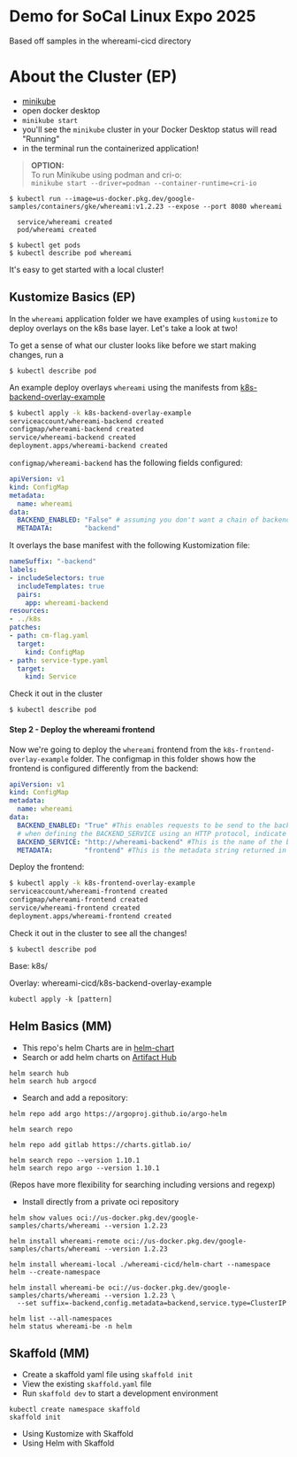 # Demo for SoCal Linux Expo 2025
Based off samples in the whereami-cicd directory 

# About the Cluster (EP)
- [minikube](https://minikube.sigs.k8s.io/docs/start/?arch=%2Fmacos%2Farm64%2Fstable%2Fbinary+download) 
- open docker desktop
- `minikube start` 
- you'll see the `minikube` cluster in your Docker Desktop status will read "Running"
-  in the terminal run the containerized application!

> **OPTION:**  
> To run Minikube using podman and cri-o:\
> `minikube start --driver=podman --container-runtime=cri-io`

```
$ kubectl run --image=us-docker.pkg.dev/google-samples/containers/gke/whereami:v1.2.23 --expose --port 8080 whereami

  service/whereami created
  pod/whereami created

$ kubectl get pods 
$ kubectl describe pod whereami

```

It's easy to get started with a local cluster!

## Kustomize Basics (EP)

In the `whereami` application folder we have examples of using `kustomize` to deploy overlays on the k8s base layer.
Let's take a look at two!

To get a sense of what our cluster looks like before we start making changes, run a 
```
$ kubectl describe pod
```

An example deploy overlays `whereami` using the manifests from [k8s-backend-overlay-example](k8s-backend-overlay-example)

```bash
$ kubectl apply -k k8s-backend-overlay-example
serviceaccount/whereami-backend created
configmap/whereami-backend created
service/whereami-backend created
deployment.apps/whereami-backend created
```

`configmap/whereami-backend` has the following fields configured:

```yaml
apiVersion: v1
kind: ConfigMap
metadata:
  name: whereami
data:
  BACKEND_ENABLED: "False" # assuming you don't want a chain of backend calls
  METADATA:        "backend"
```

It overlays the base manifest with the following Kustomization file:

```yaml
nameSuffix: "-backend"
labels:
- includeSelectors: true
  includeTemplates: true
  pairs:
    app: whereami-backend
resources:
- ../k8s
patches:
- path: cm-flag.yaml
  target:
    kind: ConfigMap
- path: service-type.yaml
  target:
    kind: Service
```

Check it out in the cluster 
```
$ kubectl describe pod
```
#### Step 2 - Deploy the whereami frontend

Now we're going to deploy the `whereami` frontend from the `k8s-frontend-overlay-example` folder. The configmap in this folder shows how the frontend is configured differently from the backend:

```yaml
apiVersion: v1
kind: ConfigMap
metadata:
  name: whereami
data:
  BACKEND_ENABLED: "True" #This enables requests to be send to the backend
  # when defining the BACKEND_SERVICE using an HTTP protocol, indicate HTTP or HTTPS; if using gRPC, use the host name only
  BACKEND_SERVICE: "http://whereami-backend" #This is the name of the backend Service that was created in the previous step
  METADATA:        "frontend" #This is the metadata string returned in the output
```

Deploy the frontend:

```bash
$ kubectl apply -k k8s-frontend-overlay-example
serviceaccount/whereami-frontend created
configmap/whereami-frontend created
service/whereami-frontend created
deployment.apps/whereami-frontend created
```


Check it out in the cluster to see all the changes!
```
$ kubectl describe pod
```

Base: k8s/

Overlay: whereami-cicd/k8s-backend-overlay-example

```
kubectl apply -k [pattern]
```

## Helm Basics (MM)
- This repo's helm Charts are in [helm-chart](helm-chart)
- Search or add helm charts on [Artifact Hub](https://artifacthub.io)

```
helm search hub                              
helm search hub argocd 
```

- Search and add a repository:
```
helm repo add argo https://argoproj.github.io/argo-helm

helm search repo 

helm repo add gitlab https://charts.gitlab.io/

helm search repo --version 1.10.1 
helm search repo argo --version 1.10.1 
```
(Repos have more flexibility for searching including versions and regexp)

- Install directly from a private oci repository
```
helm show values oci://us-docker.pkg.dev/google-samples/charts/whereami --version 1.2.23

helm install whereami-remote oci://us-docker.pkg.dev/google-samples/charts/whereami --version 1.2.23

helm install whereami-local ./whereami-cicd/helm-chart --namespace helm --create-namespace

helm install whereami-be oci://us-docker.pkg.dev/google-samples/charts/whereami --version 1.2.23 \
  --set suffix=-backend,config.metadata=backend,service.type=ClusterIP

helm list --all-namespaces
helm status whereami-be -n helm 

```

## Skaffold (MM)
- Create a skaffold yaml file using `skaffold init`
- View the existing `skaffold.yaml` file
- Run `skaffold dev` to start a development environment

```
kubectl create namespace skaffold
skaffold init

```
- Using Kustomize with Skaffold 
- Using Helm with Skaffold 
